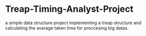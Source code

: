 # Treap-Timing-Analyst-Project
a simple data structure project implementing a treap structure and calculating the avarage taken time for proccesing big datas. 

